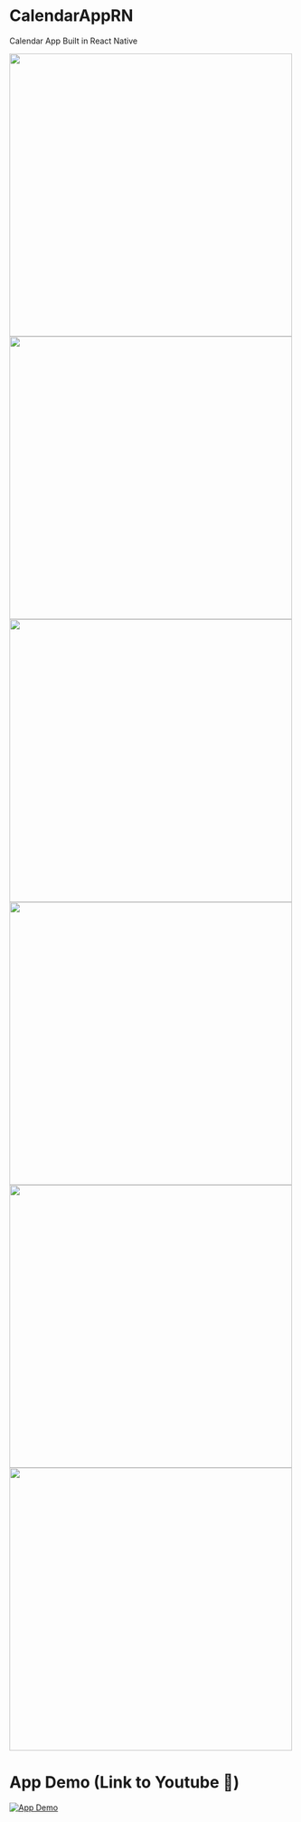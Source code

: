 # CalendarAppRN
 Calendar App Built in React Native


<img src="https://github.com/user-attachments/assets/6c377451-16a2-4786-a775-1bac0f876dbe" height="500">
<img src="https://github.com/user-attachments/assets/bc3fc237-dc85-42ad-924c-189607591b4b" height="500">
<img src="https://github.com/user-attachments/assets/4ce0838d-115c-49d4-9d6f-4a328b5aa895" height="500">
<img src="https://github.com/user-attachments/assets/42a3edc5-2559-43d5-b8f6-380aa68892f4" height="500">
<img src="https://github.com/user-attachments/assets/6f7c6d58-1da8-4b59-9ab5-a85811b5e77b" height="500">
<img src="https://github.com/user-attachments/assets/2f5a79f8-7d50-4b35-bd0d-98d8d07b7e32" height="500">

# App Demo (Link to Youtube 🔗)
[![App Demo](https://img.youtube.com/vi/NZWlz5a_FrI/0.jpg)](https://www.youtube.com/watch?v=NZWlz5a_FrI)
